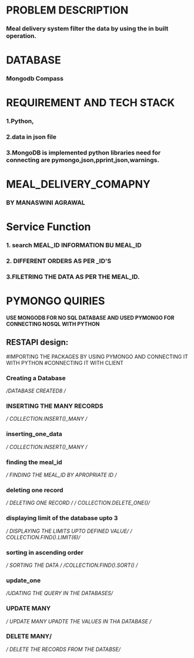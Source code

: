 # PROBLEM DESCRIPTION 
###  Meal delivery system filter the data by using the in built operation.

# DATABASE
###   Mongodb Compass


# REQUIREMENT AND TECH STACK
### 1.Python,
### 2.data in json file 
### 3.MongoDB is implemented python libraries need for connecting are pymongo,json,pprint,json,warnings.


# MEAL_DELIVERY_COMAPNY
###   BY MANASWINI AGRAWAL

# Service Function
### 1. search MEAL_ID INFORMATION BU MEAL_ID 
### 2. DIFFERENT ORDERS AS PER _ID'S
### 3.FILETRING THE DATA AS PER THE MEAL_ID.

# PYMONGO QUIRIES
#### USE MONGODB FOR NO SQL DATABASE AND USED PYMONGO FOR CONNECTING NOSQL WITH PYTHON


## RESTAPI design:
#IMPORTING THE PACKAGES BY USING PYMONGO AND CONNECTING IT WITH PYTHON
#CONNECTING IT WITH CLIENT


### Creating a Database
 */DATABASE CREATED8 /*

### INSERTING THE MANY RECORDS
 */ COLLECTION.INSERT()_MANY /*
 
 ### inserting_one_data
 */  COLLECTION.INSERT()_MANY /*
 
 ### finding the meal_id
 */ FINDING THE MEAL_ID BY APROPRIATE ID /*
 
 ### deleting one record
 */ DELETING ONE RECORD /* 
 */  COLLECTION.DELETE_ONE()/*

### displaying limit of the database upto 3
*/ DISPLAYING THE LIMITS UPTO DEFINED VALUE/*
 */   COLLECTION.FIND().LIMIT(6)/*
    
### sorting in ascending order  
*/ SORTING THE DATA /*
*/COLLECTION.FIND().SORT() /*

### update_one
*/UDATING THE QUERY IN THE DATABASES/*
### UPDATE MANY
*/ UPDATE MANY UPADTE THE VALUES IN THA DATABASE /*

### DELETE MANY/
*/ DELETE THE RECORDS FROM THE DATABSE/*
